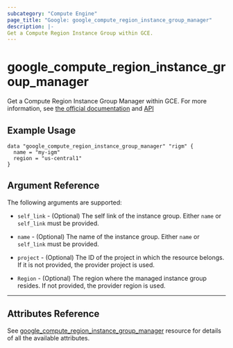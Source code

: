 ```yaml
---
subcategory: "Compute Engine"
page_title: "Google: google_compute_region_instance_group_manager"
description: |-
Get a Compute Region Instance Group within GCE.
---
```


# google\_compute\_region\_instance\_group\_manager

Get a Compute Region Instance Group Manager within GCE.
For more information, see [the official documentation](https://cloud.google.com/compute/docs/instance-groups/distributing-instances-with-regional-instance-groups)
and [API](https://cloud.google.com/compute/docs/reference/rest/v1/regionInstanceGroupManagers)

## Example Usage

```hcl
data "google_compute_region_instance_group_manager" "rigm" {
  name = "my-igm"
  region = "us-central1"
}
```

## Argument Reference

The following arguments are supported:

* `self_link` - (Optional) The self link of the instance group. Either `name` or `self_link` must be provided.

* `name` - (Optional) The name of the instance group. Either `name` or `self_link` must be provided.

* `project` - (Optional) The ID of the project in which the resource belongs. If it is not provided, the provider project is used.

* `Region` - (Optional) The region where the managed instance group resides. If not provided, the provider region is used.

---

## Attributes Reference

See [google_compute_region_instance_group_manager](https://registry.terraform.io/providers/hashicorp/google/latest/docs/resources/compute_region_instance_group_manager) resource for details of all the available attributes.
